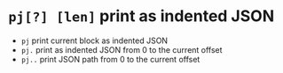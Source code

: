 <!-- TITLE: pj -->

#  `pj[?] [len]` print as indented JSON

- `pj` print current block as indented JSON
- `pj.` print as indented JSON from 0 to the current offset
- `pj..` print JSON path from 0 to the current offset